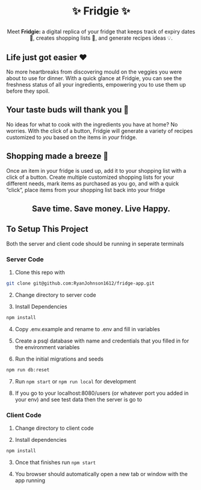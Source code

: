 <h1><p align="center"> ✨ Fridgie ✨ </h1></p>
<p align="center"> Meet <strong> Fridgie: </strong> a digital replica of your fridge that keeps track of expiry dates 👀, creates shopping lists 📝, and generate recipes ideas 💡. </p>


## Life just got easier ❤️ 

No more heartbreaks from discovering mould on the veggies you were about to use for dinner. With a quick glance at Fridgie, you can see the freshness status of all your ingredients, empowering you to use them up before they spoil.

## Your taste buds will thank you 🥙

No ideas for what to cook with the ingredients you have at home? No worries. With the click of a button, Fridgie will generate a variety of recipes customized to _you_ based on the items in _your_ fridge.

## Shopping made a breeze 🛒

Once an item in your fridge is used up, add it to your shopping list with a click of a button. Create multiple customized shopping lists for your different needs, mark items as purchased as you go, and with a quick “click”, place items from your shopping list back into your fridge

## <h2><p align="center">  Save time. Save money. Live Happy.  <h2></p>



## To Setup This Project

Both the server and client code should be running in seperate terminals

### Server Code

1. Clone this repo with

```sh
git clone git@github.com:RyanJohnson1612/fridge-app.git
```

2. Change directory to server code

3. Install Dependencies

```sh
npm install
```

4. Copy .env.example and rename to .env and fill in variables

5. Create a psql database with name and credentials that you filled in for the environment variables

6. Run the initial migrations and seeds

```sh
npm run db:reset
```

7. Run `npm start` or `npm run local` for development

8. If you go to your localhost:8080/users (or whatever port you added in your env) and see test data then the server is go to 

### Client Code

1. Change directory to client code

2. Install dependencies

```sh
npm install
```
3. Once that finishes run `npm start`

4. You browser should automatically open a new tab or window with the app running

